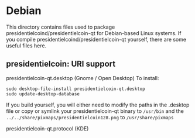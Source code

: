 
Debian
====================
This directory contains files used to package presidentielcoind/presidentielcoin-qt
for Debian-based Linux systems. If you compile presidentielcoind/presidentielcoin-qt yourself, there are some useful files here.

## presidentielcoin: URI support ##


presidentielcoin-qt.desktop  (Gnome / Open Desktop)
To install:

	sudo desktop-file-install presidentielcoin-qt.desktop
	sudo update-desktop-database

If you build yourself, you will either need to modify the paths in
the .desktop file or copy or symlink your presidentielcoin-qt binary to `/usr/bin`
and the `../../share/pixmaps/presidentielcoin128.png` to `/usr/share/pixmaps`

presidentielcoin-qt.protocol (KDE)

